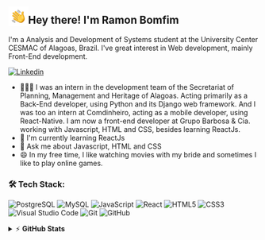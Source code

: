<img src="./assets/Hand%20Wave.gif" width='40' align="left"/><h2>Hey there! I'm Ramon Bomfim</h2>
I'm a Analysis and Development of Systems student at the University Center CESMAC of Alagoas, Brazil. I've great interest in Web development, mainly Front-End development.
<br />

[![Linkedin](https://img.shields.io/badge/-Ramon_Bomfim-blue?style=flat-square&logo=Linkedin&logoColor=white)](https://www.linkedin.com/in/ramon-bomfim-8372a919a/)
<br />

- 👩🏻‍💻 I was an intern in the development team of the Secretariat of Planning, Management and Heritage of Alagoas. Acting primarily as a Back-End developer, using Python and its Django web framework. And I was too an intern at Comdinheiro, acting as a mobile developer, using React-Native. I am now a front-end developer at Grupo Barbosa & Cia. working with Javascript, HTML and CSS, besides learning ReactJs.
- 🌱 I'm currently learning ReactJs
- 💬 Ask me about Javascript, HTML and CSS
- 😄 In my free time, I like watching movies with my bride and sometimes I like to play online games.

### 🛠️ Tech Stack:

![PostgreSQL](https://img.shields.io/badge/-PostgreSQL-black?style=flat-square&logo=postgresql)
![MySQL](https://img.shields.io/badge/-MySQL-black?style=flat-square&logo=mysql)
![JavaScript](https://img.shields.io/badge/-Javascript-black?style=flat-square&logo=javascript)
![React](https://img.shields.io/badge/-React-black?style=flat-square&logo=react)
![HTML5](https://img.shields.io/badge/-HTML5-black?style=flat-square&logo=html5&logoColor=white)
![CSS3](https://img.shields.io/badge/-CSS3-black?style=flat-square&logo=css3)
![Visual Studio Code](https://img.shields.io/badge/-Visual%20Studio%20Code-black?style=flat-square&logo=visual-studio-code)
![Git](https://img.shields.io/badge/-Git-black?style=flat-square&logo=git)
![GitHub](https://img.shields.io/badge/-GitHub-black?style=flat-square&logo=github)
<br />

<details>
    <summary>&#9889 <b>GitHub Stats</b></summary><br/>

[![My Github Stats](https://github-readme-stats.vercel.app/api?username=RamonBomfim&show_icons=true&theme=midnight-purple)](https://github.com/RamonBomfim) [![Top Language](https://github-readme-stats.vercel.app/api/top-langs/?username=RamonBomfim&layout=compact&theme=midnight-purple)](https://github.com/RamonBomfim)

<img src="https://komarev.com/ghpvc/?username=RamonBomfim&color=blueviolet" align="left">
</details>
